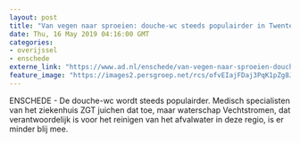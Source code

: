 ```yaml
---
layout: post
title: "Van vegen naar sproeien: douche-wc steeds populairder in Twente"
date: Thu, 16 May 2019 04:16:00 GMT
categories: 
- overijssel 
- enschede 
externe_link: "https://www.ad.nl/enschede/van-vegen-naar-sproeien-douche-wc-steeds-populairder-in-twente~a854ff1d/"
feature_image: "https://images2.persgroep.net/rcs/ofvEIajFDaj3PqK1pZg8JTkUDM0/diocontent/148353707/_fitwidth/400/?appId=21791a8992982cd8da851550a453bd7f&quality=0.7"
---
```


ENSCHEDE - De douche-wc wordt steeds populairder. Medisch specialisten van het ziekenhuis ZGT juichen dat toe, maar waterschap Vechtstromen, dat verantwoordelijk is voor het reinigen van het afvalwater in deze regio, is er minder blij mee.
